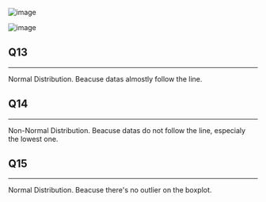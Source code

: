 
![image](https://github.com/user-attachments/assets/a6e5032c-3c4c-4f84-94ff-ba46a696864a)

![image](https://github.com/user-attachments/assets/774865b0-e627-451f-865f-5cb608b1b95c)

## Q13

----------
Normal Distribution.
Beacuse datas almostly follow the line.
## Q14
----------
Non-Normal Distribution.
Beacuse datas do not follow the line, especialy the lowest one.


## Q15
----------
Normal Distribution.
Beacuse there's no outlier on the boxplot.
